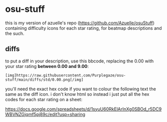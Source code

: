 # osu-stuff
this is my version of azuelle's repo (https://github.com/Azuelle/osuStuff) containing difficulty icons for each star rating, for beatmap descriptions and the such.

## diffs
to put a diff in your description, use this bbcode, replacing the 0.00 with your star rating **between 0.00 and 9.00**:

`[img]https://raw.githubusercontent.com/Purplegaze/osu-stuff/main/diffs/std/0.00.png[/img]`

you'll need the exact hex code if you want to colour the following text the same as the diff icon.
i don't know html so instead i just put all the hex codes for each star rating on a sheet:

https://docs.google.com/spreadsheets/d/1syuU60RkElArInXg0SBOd_r5DC9WBVNZGjqmf5pj89c/edit?usp=sharing
